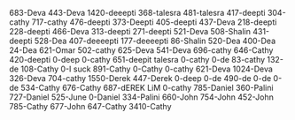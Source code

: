 
683-Deva
443-Deva
1420-deeepti
368-talesra
481-talesra
417-deepti
304-cathy 
717-cathy 
476-deepti
373-Deepti
405-deepti
437-Deva
218-deepti
228-deepti
466-Deva
313-deepti
271-deepti
521-Deva
508-Shalin
431-deepti
528-Dea
407-deeeepti
177-deeeepti
86-Shalin
520-Dea
400-Dea
24-Dea
621-Omar
502-cathy
625-Deva
541-Deva
696-cathy
646-Cathy
420-deepti
0-deep
0-cathy
651-deepit talesra
0-cathy
0-de
83-cathy
132-de
108-Cathy 
0-I suck 
891-Cathy
0-Cathy
0-cathy
621-Deva
1024-Deva
326-Deva
704-cathy 
1550-Derek
447-Derek
0-deep
0-de
490-de
0-de
0-de
534-Cathy
676-Cathy
687-dEREK LiM
0-cathy
785-Daniel
360-Palini
727-Daniel
525-June
0-Daniel
334-Palini
660-John
754-John
452-John
785-Cathy
677-John
647-Cathy
3410-Cathy
